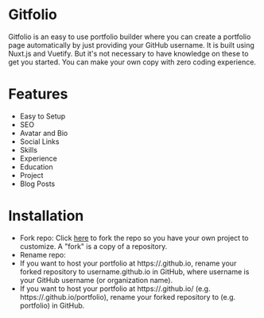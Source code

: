# Gitfolio
Gitfolio is an easy to use portfolio builder where you can create a portfolio page automatically by just providing your GitHub username. It is built using Nuxt.js and Vuetify. But it's not necessary to have knowledge on these to get you started. You can make your own copy with zero coding experience.

# Features
- Easy to Setup
- SEO
- Avatar and Bio
- Social Links
- Skills
- Experience
- Education
- Project
- Blog Posts

# Installation
- Fork repo: Click [here](https://github.com/MehdiRtal/Gitfolio/fork) to fork the repo so you have your own project to customize. A "fork" is a copy of a repository.
- Rename repo:
 - If you want to host your portfolio at https://<USERNAME>.github.io, rename your forked repository to username.github.io in GitHub, where username is your GitHub username (or organization name).
 - If you want to host your portfolio at https://<USERNAME>.github.io/<REPO> (e.g. https://<USERNAME>.github.io/portfolio), rename your forked repository to <REPO> (e.g. portfolio) in GitHub.
